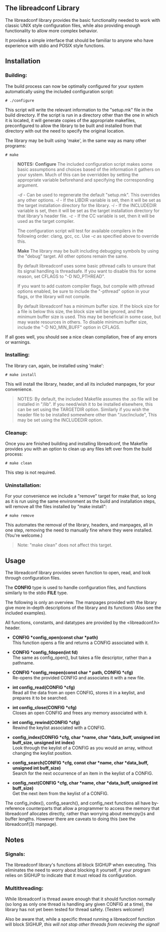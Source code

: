 ## The  libreadconf Library
The libreadconf library provides the basic functionality needed to work with classic UNIX style configuration files, while also providing enough functionality to allow more complex behavior.

It provides a simple interface that should be familiar to anyone who have experience with stdio and POSIX style functions.

## Installation
### Building:
The build process can now be optimally configured for your system automatically using the included configuration script:

	# ./configure
This script will write the relevant information to the "setup.mk" file in the build directory. If the script is run in a directory other than the one in which it is located, it will generate copies of the appropriate makefiles, preconfigured to allow the library to be built and installed from that directory with out the need to specify the original location. 

The library may be built using 'make', in the same way as many other programs:

	# make
> **NOTES:**
> **Configure**
> The included configuration script makes some basic assumptions and choices based of the information it gathers on your system.
> Much of this can be overridden by setting the appropriate variable beforehand and specifying the corresponding argument.
>
> *-d* - Can be used to regenerate the default "setup.mk". This overrides any other options.
> *-l* - If the LIBDIR variable is set, then it will be set as the target installation directory for the library.
> *-i* - If the INCLUDEDIR variable is set, then it will be  set as the target installation directory for that library's header file.
> *-c* - If the CC variable is set, then it will be used as the target compiler.
>
> The configuration script will test for available compilers in the following order: clang, gcc, cc.
> Use *-c* as specified above to override this.
> 
> **Make**
> The library may be built including debugging symbols by using the "debug" target. All other options remain the same.
>
> By default libreadconf uses some basic pthread calls to unsure that its signal handling is threadsafe.
> If you want to disable this for some reason, set CFLAGS to "-D NO_PTHREAD".
>
> If you want to add custom compiler flags, but compile with pthread options enabled, be sure to include the "-pthread" option in your flags, or the library will not compile.
>
> By default libreadconf has a minimum buffer size. 
> If the block size for a file is below this size, the block size will be ignored, and the minimum buffer size is used. This may be beneficial in some case, but may waste resources in others.
> To disable minimum buffer size, include the "-D NO_MIN_BUFF" option in CFLAGS.

If all goes well, you should see a nice clean compilation, free of any errors or warnings.

### Installing:
The library can, again, be installed using 'make':

	# make install
This will install the library, header, and all its included manpages, for your convenience.
> NOTES:
> By default, the included Makefile assumes the .so file will be installed in "/lib". If you need/wish it to be installed elsewhere, this can be set using the TARGETDIR option.
> Similarly if you wish the header file to be installed somewhere other than "/usr/include", This may be set using the INCLUDEDIR option.

### Cleanup:
Once you are finished building and installing libreadconf, the Makefile provides you with an option to clean up any files left over from the build process:

	# make clean
This step is not required.

### Uninstallation:
For your convenience we include a "remove" target for make that, so long as it is run using the same environment as the build and installation steps, will remove all the files installed by "make install":

	# make remove
This automates the removal of the library, headers, and manpages, all in one step, removing the need to manually fine where they were installed. (You're welcome.)
>Note: "make clean" does not affect this target.

## Usage
The libreadconf library provides seven function to open, read, and look through configuration files.

The **CONFIG** type is used to handle configuration files, and functions similarly to the stdio **FILE** type.

The following is only an overview. The manpages provided with the library give more in-depth descriptions of the library and its functions (Also see the included examples).

All functions, constants, and datatypes are provided by the <libreadconf.h> header.

* **CONFIG \*config_open(const char \*path)**  
This function opens a file and returns a CONFIG associated with it.

* **CONFIG \*config_fdopen(int fd)**  
The same as config_open(), but takes a file descriptor, rather than a pathname.

* **CONFIG \*config_reopen(const char \* path, CONFIG \*cfg)**  
Re-opens the provided CONFIG and associates it with a new file.

* **int config_read(CONFIG \*cfg)**  
Read all the data from an open CONFIG, stores it in a keylist, and prepares it to be searched.

* **int config_close(CONFIG \*cfg)**  
Closes an open CONFIG and frees any memory associated with it.

* **int config_rewind(CONFIG \*cfg)**  
Rewind the keylist associated with a CONFIG.

* **config_index(CONFIG \*cfg, char \*name, char \*data_buff, unsigned int buff_size, unsigned int index)**  
Look through the keylist of a CONFIG as you would an array, without changing the keylist position.

* **config_search(CONFIG \*cfg, const char \*name, char \*data_buff, unsigned int buff_size)**  
Search for the next occurrence of an item in the keylist of a CONFIG.

* **config_next(CONFIG \*cfg, char \*name, char \*data_buff, unsigned int buff_size)**  
Get the next item from the keylist of a CONFIG.

The config_index(), config_search(), and config_next functions all have by-reference counterparts that allow a programmer to access the memory that libreadconf allocates directly, rather than worrying about memcpy()s and buffer lengths. However there are caveats to doing this (see the libreadconf(3) manpage).

## Notes
### Signals:
The libreadconf library's functions all block SIGHUP when executing. This eliminates the need to worry about blocking it yourself, if your program relies on SIGHUP to indicate that it must reload its configuration.

### Multithreading:
While libreadconf is thread aware enough that it should function normally (so long as only one thread is handling any given CONFIG at a time), the library has not yet been tested for thread safety. (Testers welcome!)

Also be aware that, while a specific thread running a libreadconf function will block SIGHUP, *this will not stop other threads from recieving the signal!*

